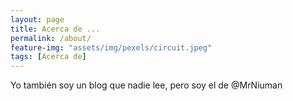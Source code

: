 ```yaml
---
layout: page
title: Acerca de ...
permalink: /about/
feature-img: "assets/img/pexels/circuit.jpeg"
tags: [Acerca de]
---
```


Yo también soy un blog que nadie lee, pero soy el de @MrNiuman 
